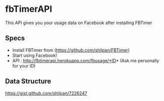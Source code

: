 fbTimerAPI
==========

This API gives you your usage data on Facebook after installing FBTimer

Specs
-------
* Install FBTimer from (https://github.com/shilpan/FBTimer)
* Start using Facebook!
* API : http://fbtimerapi.herokuapp.com/fbusage/*ID* (Ask me personally for your ID)
 
Data Structure
---------------
https://gist.github.com/shilpan/7226247
